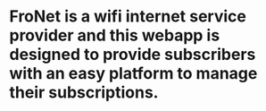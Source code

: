 # FroNet is a wifi internet service provider and this webapp is designed to provide subscribers with an easy platform to manage their subscriptions.

